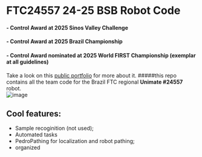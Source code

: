 # FTC24557 24-25 BSB Robot Code
#### - Control Award at 2025 Sinos Valley Challenge
#### - Control Award at 2025 Brazil Championship
#### - Control Award nominated at 2025 World FIRST Championship (exemplar at all guidelines)
Take a look on this [public portfolio](https://www.canva.com/design/DAGfsGstT8o/VnabmwOMJbgsyHWBn2nbkg/view?utm_content=DAGfsGstT8o&utm_campaign=designshare&utm_medium=link2&utm_source=uniquelinks&utlId=hc7468d370b) for more about it.
#####this repo contains all the team code for the Brazil FTC regional __Unimate #24557__ robot.  
![image](https://media1.tenor.com/m/2mxd9eeZa_gAAAAd/first-tech-challenge-ftc.gif)
##  Cool features:
- Sample recoginition (not used);
- Automated tasks
- PedroPathing for localization and robot pathing;
- organized
